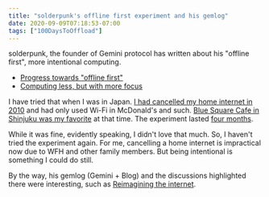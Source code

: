 ```yaml
---
title: "solderpunk's offline first experiment and his gemlog"
date: 2020-09-09T07:18:53-07:00
tags: ["100DaysToOffload"]
---
```


solderpunk, the founder of Gemini protocol has written about his "offline first", more intentional computing.

- [Progress towards "offline first"](https://portal.mozz.us/gemini/gemini.circumlunar.space/~solderpunk/gemlog/progress-toward-offline-first.gmi)
- [Computing less, but with more focus](https://portal.mozz.us/gemini/gemini.circumlunar.space/~solderpunk/gemlog/computing-less-but-with-more-focus.gmi)

I have tried that when I was in Japan. [I had cancelled my home internet in 2010](https://blog.8-p.info/2010/24-unwired) and had only used Wi-Fi in McDonald's and such. [Blue Square Cafe in Shinjuku was my favorite](https://blog.8-p.info/2010/27-may) at that time. The experiment lasted [four months](https://blog.8-p.info/2010/34-bic-wimax).

While it was fine, evidently speaking, I didn't love that much. So, I haven't tried the experiment again. For me, cancelling a home internet is impractical now due to WFH and other family members. But being intentional is something I could do still.

By the way, his gemlog (Gemini + Blog) and the discussions highlighted there were interesting, such as [Reimagining the internet](https://portal.mozz.us/gemini/gemini.circumlunar.space/~solderpunk/gemlog/reimagining-the-internet.gmi).
